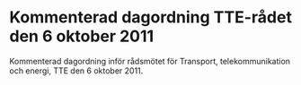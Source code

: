 # Kommenterad dagordning TTE-rådet den 6 oktober 2011

Kommenterad dagordning inför rådsmötet för Transport, telekommunikation och energi, TTE den 6 oktober 2011\.
